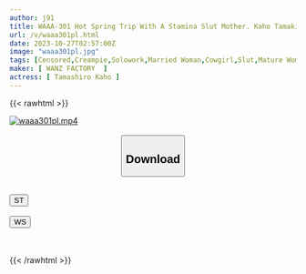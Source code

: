 ```yaml
---
author: j91
title: WAAA-301 Hot Spring Trip With A Stamina Slut Mother. Kaho Tamaki Ejaculates 12 Times After Being Pulled Out In Cowgirl Position By A Frustrated Married Woman At Her Part-time Job With Bottomless Sexual Desire.
url: /v/waaa301pl.html
date: 2023-10-27T02:57:00Z
image: "waaa301pl.jpg"
tags: [Censored,Creampie,Solowork,Married Woman,Cowgirl,Slut,Mature Woman	 ]
maker: [ WANZ FACTORY  ]
actress: [ Tamashiro Kaho ]
---
```



{{< rawhtml >}}

<div class="video" data-videoid="BByMdpR016iygVV">
    <a href="javascript:;">
        <img src="https://my.j91.asia/v/waaa301pl.jpg" width="WIDTH" height="HEIGHT" alt="waaa301pl.mp4" loading="lazy">
    </a>
</div>

<script type="text/javascript" src="https://j91.asia/asset/on-demand-st.js"></script>

<br>
  <link rel="stylesheet" href="https://j91.asia/asset/bs5.css">
  
  <center>
  <button class="btn btn-primary" type="button" data-bs-toggle="collapse" data-bs-target=".multi-collapse" aria-expanded="false" aria-controls="multiCollapseExample1 multiCollapseExample2"><h2>Download</h2></button></center>
</p>
<div class="row">
  <div class="col">
    <div class="collapse multi-collapse" id="multiCollapseExample1">
      <div class="card card-body">
	      	      <br>
<div class="buttons">  
<a href="https://streamtape.to/v/BByMdpR016iygVV"><button class="btn-hover color-3"><i class="fa fa-download"></i> ST</button></a></div>
    </div>
  </div>
</div>
  <div class="col">
    <div class="collapse multi-collapse" id="multiCollapseExample2">
      <div class="card card-body">
	      <br>
<div class="buttons">
    <a href="https://wolfstream.tv/jl7t46wswkmc"><button class="btn-hover color-9"><i class="fa fa-download"></i> WS</button></a></div>
<br><br>
      </div>
    </div>
  </div>
</div>

{{< /rawhtml >}}